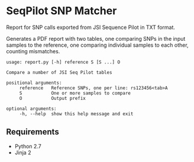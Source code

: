 # SeqPilot SNP Matcher

Report for SNP calls exported from JSI Sequence Pilot in TXT format.

Generates a PDF report with two tables, one comparing SNPs in the input samples to the reference, one comparing
individual samples to each other, counting mismatches.



	usage: report.py [-h] reference S [S ...] O
	
	Compare a number of JSI Seq Pilot tables

	positional arguments:
		 reference   Reference SNPs, one per line: rs123456<tab>A
		 S           One or more samples to compare
		 O           Output prefix
	
	optional arguments:
	     -h, --help  show this help message and exit


## Requirements

- Python 2.7
- Jinja 2
